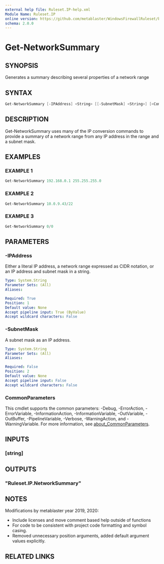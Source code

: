 ```yaml
---
external help file: Ruleset.IP-help.xml
Module Name: Ruleset.IP
online version: https://github.com/metablaster/WindowsFirewallRuleset/blob/master/Modules/Ruleset.IP/Help/en-US/Get-NetworkSummary.md
schema: 2.0.0
---
```


# Get-NetworkSummary

## SYNOPSIS

Generates a summary describing several properties of a network range

## SYNTAX

```powershell
Get-NetworkSummary [-IPAddress] <String> [[-SubnetMask] <String>] [<CommonParameters>]
```

## DESCRIPTION

Get-NetworkSummary uses many of the IP conversion commands to provide a summary of a
network range from any IP address in the range and a subnet mask.

## EXAMPLES

### EXAMPLE 1

```powershell
Get-NetworkSummary 192.168.0.1 255.255.255.0
```

### EXAMPLE 2

```powershell
Get-NetworkSummary 10.0.9.43/22
```

### EXAMPLE 3

```powershell
Get-NetworkSummary 0/0
```

## PARAMETERS

### -IPAddress

Either a literal IP address, a network range expressed as CIDR notation,
or an IP address and subnet mask in a string.

```yaml
Type: System.String
Parameter Sets: (All)
Aliases:

Required: True
Position: 1
Default value: None
Accept pipeline input: True (ByValue)
Accept wildcard characters: False
```

### -SubnetMask

A subnet mask as an IP address.

```yaml
Type: System.String
Parameter Sets: (All)
Aliases:

Required: False
Position: 2
Default value: None
Accept pipeline input: False
Accept wildcard characters: False
```

### CommonParameters

This cmdlet supports the common parameters: -Debug, -ErrorAction, -ErrorVariable, -InformationAction, -InformationVariable, -OutVariable, -OutBuffer, -PipelineVariable, -Verbose, -WarningAction, and -WarningVariable. For more information, see [about_CommonParameters](http://go.microsoft.com/fwlink/?LinkID=113216).

## INPUTS

### [string]

## OUTPUTS

### "Ruleset.IP.NetworkSummary"

## NOTES

Modifications by metablaster year 2019, 2020:
- Include licenses and move comment based help outside of functions
- For code to be consistent with project code formatting and symbol casing.
- Removed unnecessary position arguments, added default argument values explicitly.

## RELATED LINKS
